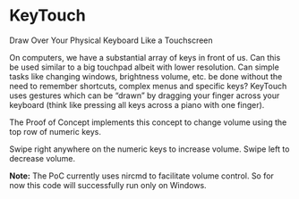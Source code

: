# KeyTouch
Draw Over Your Physical Keyboard Like a Touchscreen

On computers, we have a substantial array of keys in front of us. Can this be used similar to a big touchpad albeit with lower resolution. Can simple tasks like changing windows, brightness volume, etc. be done without the need to remember shortcuts, complex menus and specific keys? KeyTouch uses gestures which can be “drawn” by dragging your finger across your keyboard (think like pressing all keys across a piano with one finger).

The Proof of Concept implements this concept to change volume using the top row of numeric keys. 

Swipe right anywhere on the numeric keys to increase volume. Swipe left to decrease volume. 

**Note:** The PoC currently uses nircmd to facilitate volume control. So for now this code will successfully run only on Windows. 
